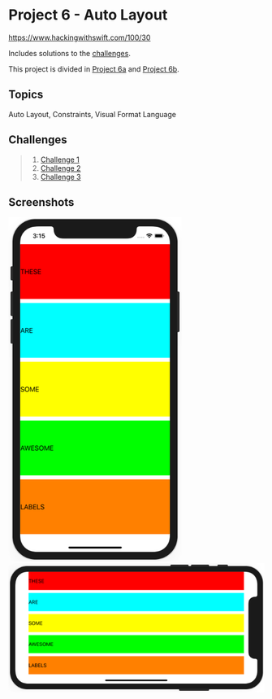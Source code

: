 # Project 6 - Auto Layout

https://www.hackingwithswift.com/100/30

Includes solutions to the [challenges](https://www.hackingwithswift.com/read/6/6/wrap-up).

This project is divided in [Project 6a](Project6a/) and [Project 6b](Project6b/).

## Topics

Auto Layout, Constraints, Visual Format Language

## Challenges

>1. [Challenge 1](Project6b/)
>2. [Challenge 2](Project6b/)
>3. [Challenge 3](Project6b/)

## Screenshots

![screenshot1](screenshots/screen01.png)
![screenshot1](screenshots/screen02.png)

